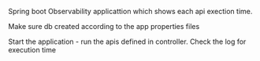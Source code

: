 Spring boot Observability applicattion which shows each api exection time.

Make sure db created according to the app properties files

Start the application - run the apis defined in controller.
Check the log for execution time
